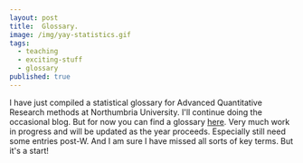 ```yaml
---
layout: post
title:  Glossary.
image: /img/yay-statistics.gif
tags:
  - teaching
  - exciting-stuff
  - glossary
published: true
---
```


I have just compiled  a statistical glossary for Advanced Quantitative Research methods at Northumbria University. I'll continue doing the occasional blog. But for now you can find a glossary  [here](https://tvpollet.github.io/PY0782/glossary_stats.html). Very much work in progress and will be updated as the year proceeds. Especially still need some entries post-W. And I am sure I have missed all sorts of key terms. But it's a start!

